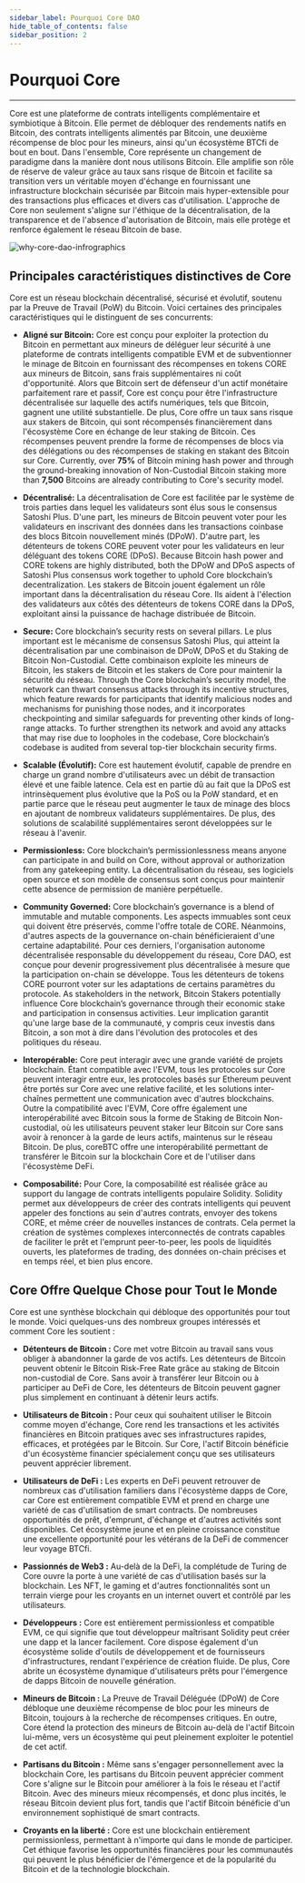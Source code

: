 ```yaml
---
sidebar_label: Pourquoi Core DAO
hide_table_of_contents: false
sidebar_position: 2
---
```


# Pourquoi Core

---

Core est une plateforme de contrats intelligents complémentaire et symbiotique à Bitcoin. Elle permet de débloquer des rendements natifs en Bitcoin, des contrats intelligents alimentés par Bitcoin, une deuxième récompense de bloc pour les mineurs, ainsi qu'un écosystème BTCfi de bout en bout. Dans l'ensemble, Core représente un changement de paradigme dans la manière dont nous utilisons Bitcoin. Elle amplifie son rôle de réserve de valeur grâce au taux sans risque de Bitcoin et facilite sa transition vers un véritable moyen d'échange en fournissant une infrastructure blockchain sécurisée par Bitcoin mais hyper-extensible pour des transactions plus efficaces et divers cas d'utilisation. L'approche de Core non seulement s'aligne sur l'éthique de la décentralisation, de la transparence et de l'absence d'autorisation de Bitcoin, mais elle protège et renforce également le réseau Bitcoin de base.

![why-core-dao-infrographics](../../../static/img/Infographic.png)

## Principales caractéristiques distinctives de Core

Core est un réseau blockchain décentralisé, sécurisé et évolutif, soutenu par la Preuve de Travail (PoW) du Bitcoin. Voici certaines des principales caractéristiques qui le distinguent de ses concurrents:

- **Aligné sur Bitcoin:** Core est conçu pour exploiter la protection du Bitcoin en permettant aux mineurs de déléguer leur sécurité à une plateforme de contrats intelligents compatible EVM et de subventionner le minage de Bitcoin en fournissant des récompenses en tokens CORE aux mineurs de Bitcoin, sans frais supplémentaires ni coût d'opportunité. Alors que Bitcoin sert de défenseur d'un actif monétaire parfaitement rare et passif, Core est conçu pour être l'infrastructure décentralisée sur laquelle des actifs numériques, tels que Bitcoin, gagnent une utilité substantielle. De plus, Core offre un taux sans risque aux stakers de Bitcoin, qui sont récompensés financièrement dans l'écosystème Core en échange de leur staking de Bitcoin. Ces récompenses peuvent prendre la forme de récompenses de blocs via des délégations ou des récompenses de staking en stakant des Bitcoin sur Core. Currently, over **75%** of Bitcoin mining hash power and through the ground-breaking innovation of Non-Custodial Bitcoin staking more than **7,500** Bitcoins are already contributing to Core's security model.

- **Décentralisé:** La décentralisation de Core est facilitée par le système de trois parties dans lequel les validateurs sont élus sous le consensus Satoshi Plus. D'une part, les mineurs de Bitcoin peuvent voter pour les validateurs en inscrivant des données dans les transactions coinbase des blocs Bitcoin nouvellement minés (DPoW). D'autre part, les détenteurs de tokens CORE peuvent voter pour les validateurs en leur déléguant des tokens CORE (DPoS). Because Bitcoin hash power and CORE tokens are highly distributed, both the DPoW and DPoS aspects of Satoshi Plus consensus work together to uphold Core blockchain’s decentralization. Les stakers de Bitcoin jouent également un rôle important dans la décentralisation du réseau Core. Ils aident à l'élection des validateurs aux côtés des détenteurs de tokens CORE dans la DPoS, exploitant ainsi la puissance de hachage distribuée de Bitcoin.

- **Secure:** Core blockchain’s security rests on several pillars. Le plus important est le mécanisme de consensus Satoshi Plus, qui atteint la décentralisation par une combinaison de DPoW, DPoS et du Staking de Bitcoin Non-Custodial. Cette combinaison exploite les mineurs de Bitcoin, les stakers de Bitcoin et les stakers de Core pour maintenir la sécurité du réseau. Through the Core blockchain’s security model, the network can thwart consensus attacks through its incentive structures, which feature rewards for participants that identify malicious nodes and mechanisms for punishing those nodes, and it incorporates checkpointing and similar safeguards for preventing other kinds of long-range attacks. To further strengthen its network and avoid any attacks that may rise due to loopholes in the codebase, Core blockchain’s codebase is audited from several top-tier blockchain security firms.

- **Scalable (Évolutif):** Core est hautement évolutif, capable de prendre en charge un grand nombre d'utilisateurs avec un débit de transaction élevé et une faible latence. Cela est en partie dû au fait que la DPoS est intrinsèquement plus évolutive que la PoS ou la PoW standard, et en partie parce que le réseau peut augmenter le taux de minage des blocs en ajoutant de nombreux validateurs supplémentaires. De plus, des solutions de scalabilité supplémentaires seront développées sur le réseau à l'avenir.

- **Permissionless:** Core blockchain’s permissionlessness means anyone can participate in and build on Core, without approval or authorization from any gatekeeping entity. La décentralisation du réseau, ses logiciels open source et son modèle de consensus sont conçus pour maintenir cette absence de permission de manière perpétuelle.

- **Community Governed:** Core blockchain’s governance is a blend of immutable and mutable components. Les aspects immuables sont ceux qui doivent être préservés, comme l'offre totale de CORE. Néanmoins, d'autres aspects de la gouvernance on-chain bénéficieraient d'une certaine adaptabilité. Pour ces derniers, l'organisation autonome décentralisée responsable du développement du réseau, Core DAO, est conçue pour devenir progressivement plus décentralisée à mesure que la participation on-chain se développe. Tous les détenteurs de tokens CORE pourront voter sur les adaptations de certains paramètres du protocole. As stakeholders in the network, Bitcoin Stakers potentially influence Core blockchain’s governance through their economic stake and participation in consensus activities. Leur implication garantit qu'une large base de la communauté, y compris ceux investis dans Bitcoin, a son mot à dire dans l'évolution des protocoles et des politiques du réseau.

- **Interopérable:** Core peut interagir avec une grande variété de projets blockchain. Étant compatible avec l'EVM, tous les protocoles sur Core peuvent interagir entre eux, les protocoles basés sur Ethereum peuvent être portés sur Core avec une relative facilité, et les solutions inter-chaînes permettent une communication avec d'autres blockchains. Outre la compatibilité avec l'EVM, Core offre également une interopérabilité avec Bitcoin sous la forme de Staking de Bitcoin Non-custodial, où les utilisateurs peuvent staker leur Bitcoin sur Core sans avoir à renoncer à la garde de leurs actifs, maintenus sur le réseau Bitcoin. De plus, coreBTC offre une interopérabilité permettant de transférer le Bitcoin sur la blockchain Core et de l'utiliser dans l'écosystème DeFi.

- **Composabilité:** Pour Core, la composabilité est réalisée grâce au support du langage de contrats intelligents populaire Solidity. Solidity permet aux développeurs de créer des contrats intelligents qui peuvent appeler des fonctions au sein d'autres contrats, envoyer des tokens CORE, et même créer de nouvelles instances de contrats. Cela permet la création de systèmes complexes interconnectés de contrats capables de faciliter le prêt et l'emprunt peer-to-peer, les pools de liquidités ouverts, les plateformes de trading, des données on-chain précises et en temps réel, et bien plus encore.

## Core Offre Quelque Chose pour Tout le Monde

Core est une synthèse blockchain qui débloque des opportunités pour tout le monde. Voici quelques-uns des nombreux groupes intéressés et comment Core les soutient :

- **Détenteurs de Bitcoin :** Core met votre Bitcoin au travail sans vous obliger à abandonner la garde de vos actifs. Les détenteurs de Bitcoin peuvent obtenir le Bitcoin Risk-Free Rate grâce au staking de Bitcoin non-custodial de Core. Sans avoir à transférer leur Bitcoin ou à participer au DeFi de Core, les détenteurs de Bitcoin peuvent gagner plus simplement en continuant à détenir leurs actifs.

- **Utilisateurs de Bitcoin :** Pour ceux qui souhaitent utiliser le Bitcoin comme moyen d'échange, Core rend les transactions et les activités financières en Bitcoin pratiques avec ses infrastructures rapides, efficaces, et protégées par le Bitcoin. Sur Core, l'actif Bitcoin bénéficie d'un écosystème financier spécialement conçu que ses utilisateurs peuvent apprécier librement.

- **Utilisateurs de DeFi :** Les experts en DeFi peuvent retrouver de nombreux cas d'utilisation familiers dans l'écosystème dapps de Core, car Core est entièrement compatible EVM et prend en charge une variété de cas d'utilisation de smart contracts. De nombreuses opportunités de prêt, d'emprunt, d'échange et d'autres activités sont disponibles. Cet écosystème jeune et en pleine croissance constitue une excellente opportunité pour les vétérans de la DeFi de commencer leur voyage BTCfi.

- **Passionnés de Web3 :** Au-delà de la DeFi, la complétude de Turing de Core ouvre la porte à une variété de cas d'utilisation basés sur la blockchain. Les NFT, le gaming et d'autres fonctionnalités sont un terrain vierge pour les croyants en un internet ouvert et contrôlé par les utilisateurs.

- **Développeurs :** Core est entièrement permissionless et compatible EVM, ce qui signifie que tout développeur maîtrisant Solidity peut créer une dapp et la lancer facilement. Core dispose également d'un écosystème solide d'outils de développement et de fournisseurs d'infrastructures, rendant l'expérience de création fluide. De plus, Core abrite un écosystème dynamique d'utilisateurs prêts pour l'émergence de dapps Bitcoin de nouvelle génération.

- **Mineurs de Bitcoin :** La Preuve de Travail Déléguée (DPoW) de Core débloque une deuxième récompense de bloc pour les mineurs de Bitcoin, toujours à la recherche de récompenses critiques. En outre, Core étend la protection des mineurs de Bitcoin au-delà de l'actif Bitcoin lui-même, vers un écosystème qui peut pleinement exploiter le potentiel de cet actif.

- **Partisans du Bitcoin :** Même sans s'engager personnellement avec la blockchain Core, les partisans du Bitcoin peuvent apprécier comment Core s'aligne sur le Bitcoin pour améliorer à la fois le réseau et l'actif Bitcoin. Avec des mineurs mieux récompensés, et donc plus incités, le réseau Bitcoin devient plus fort, tandis que l'actif Bitcoin bénéficie d'un environnement sophistiqué de smart contracts.

- **Croyants en la liberté :** Core est une blockchain entièrement permissionless, permettant à n'importe qui dans le monde de participer. Cet éthique favorise les opportunités financières pour les communautés qui peuvent le plus bénéficier de l'émergence et de la popularité du Bitcoin et de la technologie blockchain.
